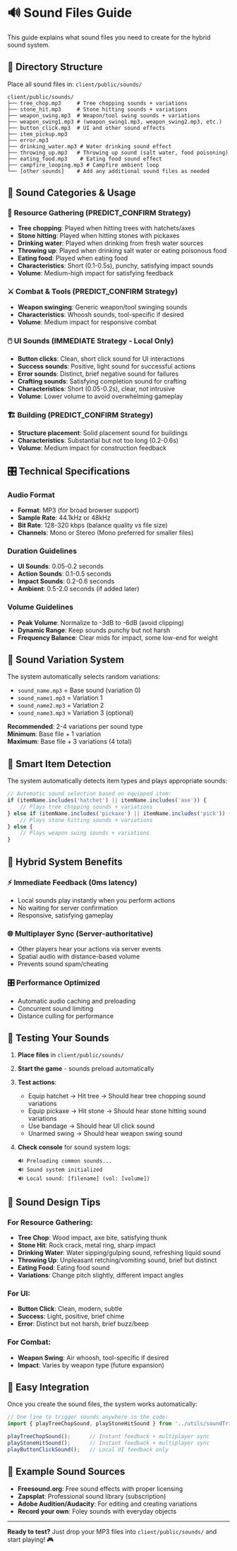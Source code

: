 # 🔊 Sound Files Guide

This guide explains what sound files you need to create for the hybrid sound system.

## 📁 Directory Structure

Place all sound files in: `client/public/sounds/`

```
client/public/sounds/
├── tree_chop.mp3     # Tree chopping sounds + variations
├── stone_hit.mp3     # Stone hitting sounds + variations
├── weapon_swing.mp3  # Weapon/tool swing sounds + variations
├── weapon_swing1.mp3 # (weapon_swing1.mp3, weapon_swing2.mp3, etc.)
├── button_click.mp3  # UI and other sound effects
├── item_pickup.mp3   
├── error.mp3         
├── drinking_water.mp3 # Water drinking sound effect
├── throwing_up.mp3   # Throwing up sound (salt water, food poisoning)
├── eating_food.mp3    # Eating food sound effect
├── campfire_looping.mp3 # Campfire ambient loop
└── [other sounds]    # Add any additional sound files as needed
```

## 🎵 Sound Categories & Usage

### 🌳 **Resource Gathering** (PREDICT_CONFIRM Strategy)
- **Tree chopping**: Played when hitting trees with hatchets/axes
- **Stone hitting**: Played when hitting stones with pickaxes
- **Drinking water**: Played when drinking from fresh water sources
- **Throwing up**: Played when drinking salt water or eating poisonous food
- **Eating food**: Played when eating food
- **Characteristics**: Short (0.1-0.5s), punchy, satisfying impact sounds
- **Volume**: Medium-high impact for satisfying feedback

### ⚔️ **Combat & Tools** (PREDICT_CONFIRM Strategy)  
- **Weapon swinging**: Generic weapon/tool swinging sounds
- **Characteristics**: Whoosh sounds, tool-specific if desired
- **Volume**: Medium impact for responsive combat

### 🖱️ **UI Sounds** (IMMEDIATE Strategy - Local Only)
- **Button clicks**: Clean, short click sound for UI interactions
- **Success sounds**: Positive, light sound for successful actions
- **Error sounds**: Distinct, brief negative sound for failures
- **Crafting sounds**: Satisfying completion sound for crafting
- **Characteristics**: Short (0.05-0.2s), clear, not intrusive
- **Volume**: Lower volume to avoid overwhelming gameplay

### 🏗️ **Building** (PREDICT_CONFIRM Strategy)
- **Structure placement**: Solid placement sound for buildings
- **Characteristics**: Substantial but not too long (0.2-0.6s)
- **Volume**: Medium impact for construction feedback

## 🎛️ Technical Specifications

### Audio Format
- **Format**: MP3 (for broad browser support)
- **Sample Rate**: 44.1kHz or 48kHz
- **Bit Rate**: 128-320 kbps (balance quality vs file size)
- **Channels**: Mono or Stereo (Mono preferred for smaller files)

### Duration Guidelines
- **UI Sounds**: 0.05-0.2 seconds
- **Action Sounds**: 0.1-0.5 seconds  
- **Impact Sounds**: 0.2-0.6 seconds
- **Ambient**: 0.5-2.0 seconds (if added later)

### Volume Guidelines
- **Peak Volume**: Normalize to -3dB to -6dB (avoid clipping)
- **Dynamic Range**: Keep sounds punchy but not harsh
- **Frequency Balance**: Clear mids for impact, some low-end for weight

## 🔧 Sound Variation System

The system automatically selects random variations:
- `sound_name.mp3` = Base sound (variation 0)
- `sound_name1.mp3` = Variation 1  
- `sound_name2.mp3` = Variation 2
- `sound_name3.mp3` = Variation 3 (optional)

**Recommended**: 2-4 variations per sound type  
**Minimum**: Base file + 1 variation  
**Maximum**: Base file + 3 variations (4 total)

## 🎯 Smart Item Detection

The system automatically detects item types and plays appropriate sounds:

```typescript
// Automatic sound selection based on equipped item:
if (itemName.includes('hatchet') || itemName.includes('axe')) {
    // Plays tree chopping sounds + variations
} else if (itemName.includes('pickaxe') || itemName.includes('pick')) {
    // Plays stone hitting sounds + variations  
} else {
    // Plays weapon swing sounds + variations
}
```

## 🚀 Hybrid System Benefits

### ⚡ **Immediate Feedback** (0ms latency)
- Local sounds play instantly when you perform actions
- No waiting for server confirmation
- Responsive, satisfying gameplay

### 🌐 **Multiplayer Sync** (Server-authoritative)  
- Other players hear your actions via server events
- Spatial audio with distance-based volume
- Prevents sound spam/cheating

### 🎛️ **Performance Optimized**
- Automatic audio caching and preloading
- Concurrent sound limiting
- Distance culling for performance

## 🧪 Testing Your Sounds

1. **Place files** in `client/public/sounds/`
2. **Start the game** - sounds preload automatically
3. **Test actions**:
   - Equip hatchet → Hit tree → Should hear tree chopping sound variations
   - Equip pickaxe → Hit stone → Should hear stone hitting sound variations  
   - Use bandage → Should hear UI click sound
   - Unarmed swing → Should hear weapon swing sound

4. **Check console** for sound system logs:
   ```
   🔊 Preloading common sounds...
   🔊 Sound system initialized  
   🔊 Local sound: [filename] (vol: [volume])
   ```

## 🎨 Sound Design Tips

### For Resource Gathering:
- **Tree Chop**: Wood impact, axe bite, satisfying thunk
- **Stone Hit**: Rock crack, metal ring, sharp impact
- **Drinking Water**: Water sipping/gulping sound, refreshing liquid sound
- **Throwing Up**: Unpleasant retching/vomiting sound, brief but distinct
- **Eating Food**: Eating food sound
- **Variations**: Change pitch slightly, different impact angles

### For UI:
- **Button Click**: Clean, modern, subtle
- **Success**: Light, positive, brief chime  
- **Error**: Distinct but not harsh, brief buzz/beep

### For Combat:
- **Weapon Swing**: Air whoosh, tool-specific if desired
- **Impact**: Varies by weapon type (future expansion)

## 🔄 Easy Integration

Once you create the sound files, the system works automatically:

```typescript
// One line to trigger sounds anywhere in the code:
import { playTreeChopSound, playStoneHitSound } from '../utils/soundTriggers';

playTreeChopSound();      // Instant feedback + multiplayer sync
playStoneHitSound();      // Instant feedback + multiplayer sync  
playButtonClickSound();   // Local UI feedback only
```

## 🎵 Example Sound Sources

- **Freesound.org**: Free sound effects with proper licensing
- **Zapsplat**: Professional sound library (subscription)
- **Adobe Audition/Audacity**: For editing and creating variations
- **Record your own**: Foley sounds with everyday objects

---

**Ready to test?** Just drop your MP3 files into `client/public/sounds/` and start playing! 🎮 